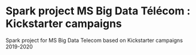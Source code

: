 # Spark project MS Big Data Télécom : Kickstarter campaigns

Spark project for MS Big Data Telecom based on Kickstarter campaigns 2019-2020
